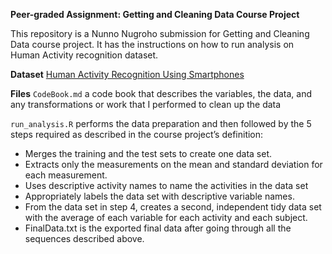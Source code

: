 **Peer-graded Assignment: Getting and Cleaning Data Course Project**

This repository is a Nunno Nugroho submission for Getting and Cleaning Data course project. It has the instructions on how to run analysis on Human Activity recognition dataset.

**Dataset**
[Human Activity Recognition Using Smartphones](http://archive.ics.uci.edu/ml/datasets/Human+Activity+Recognition+Using+Smartphones)

**Files**
`CodeBook.md` a code book that describes the variables, the data, and any transformations or work that I performed to clean up the data

`run_analysis.R` performs the data preparation and then followed by the 5 steps required as described in the course project’s definition:
* Merges the training and the test sets to create one data set.
* Extracts only the measurements on the mean and standard deviation for each measurement.
* Uses descriptive activity names to name the activities in the data set
* Appropriately labels the data set with descriptive variable names.
* From the data set in step 4, creates a second, independent tidy data set with the average of each variable for each activity and each subject.
* FinalData.txt is the exported final data after going through all the sequences described above.
